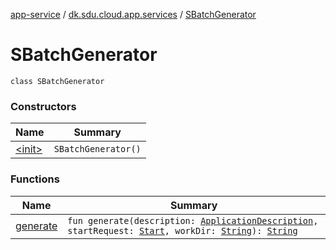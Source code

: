 [app-service](../../index.md) / [dk.sdu.cloud.app.services](../index.md) / [SBatchGenerator](./index.md)

# SBatchGenerator

`class SBatchGenerator`

### Constructors

| Name | Summary |
|---|---|
| [&lt;init&gt;](-init-.md) | `SBatchGenerator()` |

### Functions

| Name | Summary |
|---|---|
| [generate](generate.md) | `fun generate(description: `[`ApplicationDescription`](../../dk.sdu.cloud.app.api/-application-description/index.md)`, startRequest: `[`Start`](../../dk.sdu.cloud.app.api/-app-request/-start/index.md)`, workDir: `[`String`](https://kotlinlang.org/api/latest/jvm/stdlib/kotlin/-string/index.html)`): `[`String`](https://kotlinlang.org/api/latest/jvm/stdlib/kotlin/-string/index.html) |

